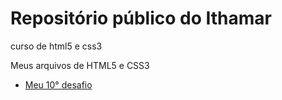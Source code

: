 # Repositório público do Ithamar

 curso de html5 e css3


<p>Meus arquivos de HTML5 e CSS3</p>

 * <a href="https://ithamarluis.github.io/html-css/desafios/d010-meu/index.html"> Meu 10° desafio </a>

